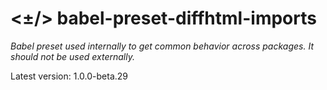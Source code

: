 # <±/> babel-preset-diffhtml-imports

*Babel preset used internally to get common behavior across packages. It should
not be used externally.*

Latest version: 1.0.0-beta.29
